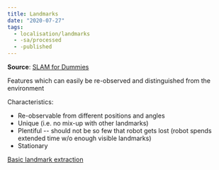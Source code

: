 ```yaml
---
title: Landmarks
date: "2020-07-27"
tags:
  - localisation/landmarks
  - -sa/processed
  - -published
---
```


**Source**: [SLAM for Dummies](bibliography/riisgaard-slam-for-dummies.md)

Features which can easily be re-observed and distinguished from the environment

Characteristics:

*   Re-observable from different positions and angles
*   Unique (i.e. no mix-up with other landmarks)
*   Plentiful -- should not be so few that robot gets lost (robot spends extended time w/o enough visible landmarks)
*   Stationary

[Basic landmark extraction](SLAM/landmark-extraction.md)

